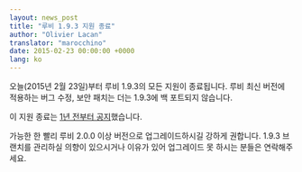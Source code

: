 ```yaml
---
layout: news_post
title: "루비 1.9.3 지원 종료"
author: "Olivier Lacan"
translator: "marocchino"
date: 2015-02-23 00:00:00 +0000
lang: ko
---
```


오늘(2015년 2월 23일)부터 루비 1.9.3의 모든 지원이 종료됩니다. 루비 최신 버전에
적용하는 버그 수정, 보안 패치는 더는 1.9.3에 백 포트되지 않습니다.

이 지원 종료는 [1년 전부터 공지](https://www.ruby-lang.org/ko/news/2014/01/10/ruby-1-9-3-will-end-on-2015/)했습니다.

가능한 한 빨리 루비 2.0.0 이상 버전으로 업그레이드하시길 강하게 권합니다. 1.9.3
브랜치를 관리하실 의향이 있으시거나 이유가 있어 업그레이드 못 하시는 분들은
연락해주세요.
